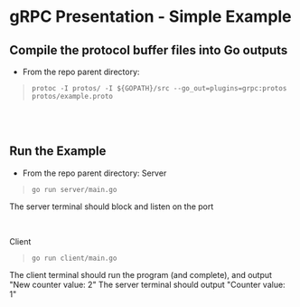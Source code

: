 # gRPC Presentation - Simple Example

## Compile the protocol buffer files into Go outputs
- From the repo parent directory:
>`protoc -I protos/ -I ${GOPATH}/src --go_out=plugins=grpc:protos protos/example.proto`

<br>
<br>


## Run the Example
- From the repo parent directory:
Server
>`go run server/main.go`

The server terminal should block and listen on the port

<br>

Client
>`go run client/main.go`

The client terminal should run the program (and complete), and output "New counter value: 2"
The server terminal should output "Counter value: 1"